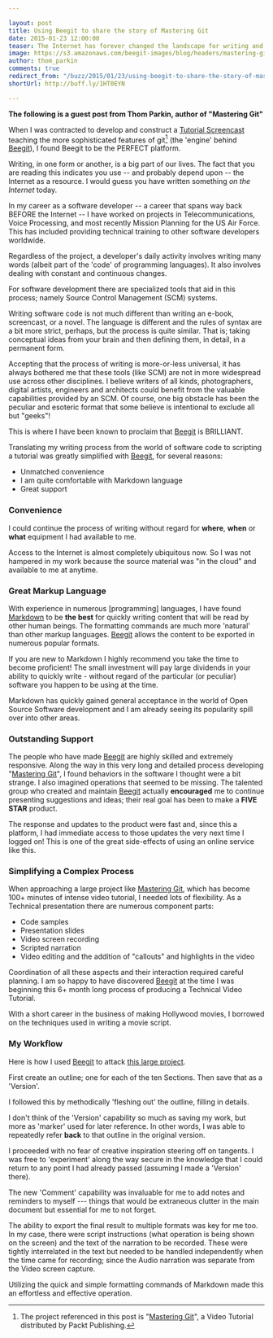```yaml
---

layout: post
title: Using Beegit to share the story of Mastering Git 
date: 2015-01-23 12:00:00
teaser: The Internet has forever changed the landscape for writing and publication. A universal writing platform makes writing more convenient and much more accessible. But it is not restricted to only blog posts and e-books. 
image: https://s3.amazonaws.com/beegit-images/blog/headers/mastering-git.jpg
author: thom_parkin
comments: true
redirect_from: "/buzz/2015/01/23/using-beegit-to-share-the-story-of-mastering-git/"
shortUrl: http://buff.ly/1HT0EYN

---
```


**The following is a guest post from Thom Parkin, author of "Mastering Git"**

When I was contracted to develop and construct a [Tutorial Screencast](https://www.packtpub.com/application-development/mastering-git-video) teaching the more sophisticated features of git[^1] (the 'engine' behind [Beegit](https://www.beegit.com/)), I found Beegit to be the PERFECT platform.

Writing, in one form or another, is a big part of our lives. The fact that you are reading this indicates you use -- and probably depend upon -- the Internet as a resource. I would guess you have written something *on the Internet* today.

In my career as a software developer -- a career that spans way back BEFORE the Internet -- I have worked on projects in Telecommunications, Voice Processing, and most recently Mission Planning for the US Air Force. This has included providing technical training to other software developers worldwide.

Regardless of the project, a developer's daily activity involves writing many words (albeit part of the 'code' of programming languages). It also involves dealing with constant and continuous changes.

For software development there are specialized tools that aid in this process; namely Source Control Management (SCM) systems.

Writing software code is not much different than writing an e-book, screencast, or a novel. The language is different and the rules of syntax are a bit more strict, perhaps, but the process is quite similar. That is; taking conceptual ideas from your brain and then defining them, in detail, in a permanent form.

Accepting that the process of writing is more-or-less universal, it has always bothered me that these tools (like SCM) are not in more widespread use across other disciplines. I believe writers of all kinds, photographers, digital artists, engineers and architects could benefit from the valuable capabilities provided by an SCM. Of course, one big obstacle has been the peculiar and esoteric format that some believe is intentional to exclude all but "geeks"!

This is where I have been known to proclaim that [Beegit](https://www.beegit.com/) is BRILLIANT.

Translating my writing process from the world of software code to scripting a tutorial was greatly simplified with [Beegit](https://www.beegit.com/), for several reasons:

  - Unmatched convenience
  - I am quite comfortable with Markdown language
  - Great support

### Convenience

I could continue the process of writing without regard for **where**, **when** or **what** equipment I had available to me.

Access to the Internet is almost completely ubiquitous now. So I was not hampered in my work because the source material was "in the cloud" and available to me at anytime.

### Great Markup Language

With experience in numerous [programming] languages, I have found [Markdown](http://en.wikipedia.org/wiki/Markdown) to be **the best** for quickly writing content that will be read by other human beings. The formatting commands are much more 'natural' than other markup languages. [Beegit](https://www.beegit.com/) allows the content to be exported in numerous popular formats.

If you are new to Markdown I highly recommend you take the time to become proficient! The small investment will pay large dividends in your ability to quickly write - without regard of the particular (or peculiar) software you happen to be using at the time.

Markdown has quickly gained general acceptance in the world of Open Source Software development and I am already seeing its popularity spill over into other areas.

### Outstanding Support

The people who have made [Beegit](https://www.beegit.com/) are highly skilled and extremely responsive. Along the way in this very long and detailed process developing "[Mastering Git](https://www.packtpub.com/application-development/mastering-git-video)", I found behaviors in the software I thought were a bit strange.  I also  imagined operations that seemed to be missing.  The talented group who created and maintain [Beegit](https://www.beegit.com/) actually **encouraged** me to continue presenting suggestions and ideas; their real goal has been to make a **FIVE STAR** product.

The response and updates to the product were fast and, since this a platform, I had immediate access to those updates the very next time I logged on! This is one of the great side-effects of using an online service like this.


### Simplifying a Complex Process
When approaching a large project like [Mastering Git](https://www.packtpub.com/application-development/mastering-git-video), which has become 100+ minutes of intense video tutorial, I needed lots of flexibility. As a Technical presentation there are numerous component parts:

  - Code samples
  - Presentation slides
  - Video screen recording
  - Scripted narration
  - Video editing and the addition of "callouts" and highlights in the video

Coordination of all these aspects and their interaction required careful planning. I am so happy to have discovered [Beegit](https://www.beegit.com/) at the time I was beginning this 6+ month long process of producing a Technical Video Tutorial.

With a short career in the business of making Hollywood movies, I borrowed on the techniques used in writing a movie script.

### My Workflow

Here is how I used [Beegit](https://www.beegit.com/) to attack [this large project](https://www.packtpub.com/application-development/mastering-git-video).

First create an outline; one for each of the ten Sections. Then save that as a 'Version'.

I followed this by methodically 'fleshing out' the outline, filling in details.

I don't think of the 'Version' capability so much as saving my work, but more as 'marker' used for later reference. In other words, I was able to repeatedly refer **back** to that outline in the original version.

I proceeded with no fear of creative inspiration steering off on tangents. I was free to 'experiment' along the way secure in the knowledge that I could return to any point I had already passed (assuming I made a 'Version' there).

The new 'Comment' capability was invaluable for me to add notes and reminders to myself --- things that would be extraneous clutter in the main document but essential for me to not forget.

The ability to export the final result to multiple formats was key for me too. In my case, there were script instructions (what operation is being shown on the screen) and the text of the narration to be recorded. These were tightly interrelated in the text but needed to be handled independently when the time came for recording; since the Audio narration was separate from the Video screen capture.

Utilizing the quick and simple formatting commands of Markdown made this an effortless and effective operation.

[^1]: The project referenced in this post is "[Mastering Git](https://www.packtpub.com/application-development/mastering-git-video)", a Video Tutorial distributed by Packt Publishing.

